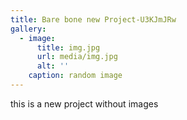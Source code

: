 ```yaml
---
title: Bare bone new Project-U3KJmJRw
gallery:
  - image:
      title: img.jpg
      url: media/img.jpg
      alt: ''
    caption: random image
---
```

this is a new project without images
